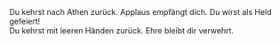 <!-- Ende -->
<div condition="branch && hp > 0">
Du kehrst nach Athen zurück. Applaus empfängt dich. Du wirst als Held gefeiert!
</div>

<div condition="!branch">
Du kehrst mit leeren Händen zurück. Ehre bleibt dir verwehrt.
</div>

